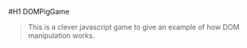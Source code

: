 #H1 DOMPigGame

>This is a clever javascript game to give an example of how DOM manipulation works.

